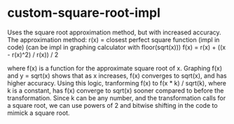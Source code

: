 # custom-square-root-impl
Uses the square root approximation method, but with increased accuracy.
The approximation method:
r(x) = closest perfect square function (impl in code) (can be impl in graphing calculator with floor(sqrt(x)))
f(x) = r(x) + ((x - r(x)^2) / r(x)) / 2

where f(x) is a function for the approximate square root of x.
Graphing f(x) and y = sqrt(x) shows that as x increases, f(x) converges to sqrt(x), and has higher accuracy.
Using this logic, tranforming f(x) to f(x * k) / sqrt(k), where k is a constant, has f(x) converge to sqrt(x) sooner compared to before the transformation.
Since k can be any number, and the transformation calls for a square root, we can use powers of 2 and bitwise shifting in the code to mimick a square root.  
